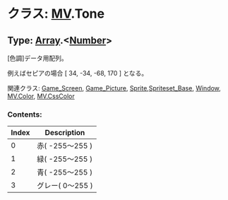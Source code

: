 # クラス: [MV](MV.md).Tone

## Type: [Array](Array.md).&lt;[Number](Number.md)&gt;

[色調]データ用配列。

例えばセピアの場合 [ 34, -34, -68, 170 ] となる。

関連クラス: [Game_Screen](Game_Screen.md), [Game_Picture](Game_Picture.md), [Sprite](Sprite.md),[Spriteset_Base](Spriteset_Base.md), [Window](Window.md), [MV.Color](MV.Color.md), [MV.CssColor](MV.CssColor.md)


### Contents:

| Index | Description |
| --- | --- |
| 0 | 赤( -255〜255 ) |
| 1 | 緑( -255〜255 ) |
| 2 | 青( -255〜255 ) |
| 3 | グレー( 0〜255 ) |

